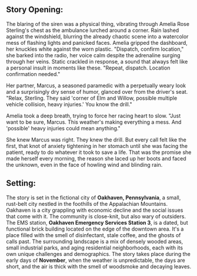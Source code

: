 ## Story Opening:

The blaring of the siren was a physical thing, vibrating through Amelia Rose Sterling's chest as the ambulance lurched around a corner. Rain lashed against the windshield, blurring the already chaotic scene into a watercolor mess of flashing lights and panicked faces. Amelia gripped the dashboard, her knuckles white against the worn plastic. "Dispatch, confirm location," she barked into the radio, her voice calm despite the adrenaline surging through her veins. Static crackled in response, a sound that always felt like a personal insult in moments like these. "Repeat, dispatch. Location confirmation needed."

Her partner, Marcus, a seasoned paramedic with a perpetually weary look and a surprisingly dry sense of humor, glanced over from the driver's seat. "Relax, Sterling. They said 'corner of Elm and Willow, possible multiple vehicle collision, heavy injuries.' You know the drill."

Amelia took a deep breath, trying to force her racing heart to slow. "Just want to be sure, Marcus. This weather's making everything a mess. And 'possible' heavy injuries could mean anything."

She knew Marcus was right. They knew the drill. But every call felt like the first, that knot of anxiety tightening in her stomach until she was facing the patient, ready to do whatever it took to save a life. That was the promise she made herself every morning, the reason she laced up her boots and faced the unknown, even in the face of howling wind and blinding rain.

## Setting:

The story is set in the fictional city of **Oakhaven, Pennsylvania**, a small, rust-belt city nestled in the foothills of the Appalachian Mountains. Oakhaven is a city grappling with economic decline and the social issues that come with it. The community is close-knit, but also wary of outsiders. The EMS station, **Oakhaven Emergency Services Station 3**, is a dated, but functional brick building located on the edge of the downtown area. It's a place filled with the smell of disinfectant, stale coffee, and the ghosts of calls past. The surrounding landscape is a mix of densely wooded areas, small industrial parks, and aging residential neighborhoods, each with its own unique challenges and demographics. The story takes place during the early days of **November**, when the weather is unpredictable, the days are short, and the air is thick with the smell of woodsmoke and decaying leaves.
